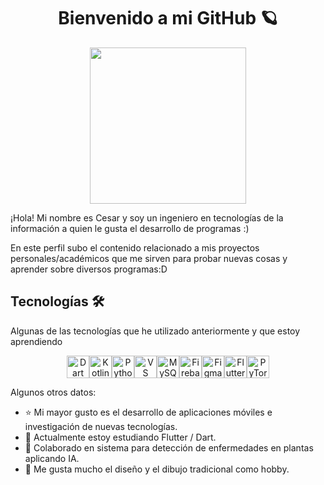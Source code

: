 
<div id="header" align="center">

# Bienvenido a mi GitHub 🪐


<img src="https://media.giphy.com/media/j0HjChGV0J44KrrlGv/giphy.gif?cid=790b7611q56nsi7co4t3xjqholuqyv99nn2lcq21xga1xnrc&ep=v1_stickers_search&rid=giphy.gif&ct=s" width="250"/>

</div>


¡Hola! Mi nombre es Cesar y soy un ingeniero en tecnologías de la información a quien le gusta el desarrollo de programas :)

En este perfil subo el contenido relacionado a mis proyectos personales/académicos que me sirven para probar nuevas cosas y aprender 
sobre diversos programas:D

## Tecnologías 🛠
Algunas de las tecnologías que he utilizado anteriormente y que estoy aprendiendo

<p align="center">
<a href="https://dart.dev/" target="_blank" rel="noreferrer"><img src="https://raw.githubusercontent.com/danielcranney/readme-generator/main/public/icons/skills/dart-colored.svg" width="36" height="36" alt="Dart" /></a><a href="https://kotlinlang.org/" target="_blank" rel="noreferrer"><img src="https://raw.githubusercontent.com/danielcranney/readme-generator/main/public/icons/skills/kotlin-colored.svg" width="36" height="36" alt="Kotlin" /></a><a href="https://www.python.org/" target="_blank" rel="noreferrer"><img src="https://raw.githubusercontent.com/danielcranney/readme-generator/main/public/icons/skills/python-colored.svg" width="36" height="36" alt="Python" /></a><a href="https://code.visualstudio.com/" target="_blank" rel="noreferrer"><img src="https://raw.githubusercontent.com/danielcranney/readme-generator/main/public/icons/skills/visualstudiocode.svg" width="36" height="36" alt="VS Code" /></a><a href="https://www.mysql.com/" target="_blank" rel="noreferrer"><img src="https://raw.githubusercontent.com/danielcranney/readme-generator/main/public/icons/skills/mysql-colored.svg" width="36" height="36" alt="MySQL" /></a><a href="https://firebase.google.com/" target="_blank" rel="noreferrer"><img src="https://raw.githubusercontent.com/danielcranney/readme-generator/main/public/icons/skills/firebase-colored.svg" width="36" height="36" alt="Firebase" /></a><a href="https://www.figma.com/" target="_blank" rel="noreferrer"><img src="https://raw.githubusercontent.com/danielcranney/readme-generator/main/public/icons/skills/figma-colored.svg" width="36" height="36" alt="Figma" /></a><a href="https://flutter.dev/" target="_blank" rel="noreferrer"><img src="https://raw.githubusercontent.com/danielcranney/readme-generator/main/public/icons/skills/flutter-colored.svg" width="36" height="36" alt="Flutter" /></a><a href="https://pytorch.org/" target="_blank" rel="noreferrer"><img src="https://raw.githubusercontent.com/danielcranney/readme-generator/main/public/icons/skills/pytorch-colored.svg" width="36" height="36" alt="PyTorch" /></a>
</p>


Algunos otros datos:

- ⭐ Mi mayor gusto es el desarrollo de aplicaciones móviles e investigación de nuevas tecnologías.
- 🌱 Actualmente estoy estudiando Flutter / Dart.
- 👯 Colaborado en sistema para detección de enfermedades en plantas aplicando IA.
- 🎨 Me gusta mucho el diseño y el dibujo tradicional como hobby.

